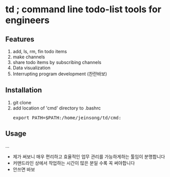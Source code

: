 td ; command line todo-list tools for engineers
==================================================
## Features
1. add, ls, rm, fin todo items
2. make channels 
3. share todo items by subscribing channels
4. Data visualization 
4. Interrupting program development (찬란바보)

## Installation
1. git clone
2. add location of 'cmd' directory to .bashrc
	<pre>export PATH=$PATH:/home/jeinsong/td/cmd:</pre>

## Usage
...
- 제가 써보니 매우 편리하고 효율적인 업무 관리를 가능하게하는 툴임이 분명합니다
- 커맨드라인 상에서 작업하는 시간이 많은 분일 수록 꼭 써야합니다
- 안쓰면 바보
